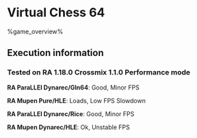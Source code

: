 # Virtual Chess 64 

%game_overview%

## Execution information

### Tested on RA 1.18.0 Crossmix 1.1.0 Performance mode

**RA ParaLLEl Dynarec/Gln64**: Good, Minor FPS

**RA Mupen Pure/HLE**: Loads, Low FPS Slowdown

**RA ParaLLEl Dynarec/Rice**: Good, Minor FPS

**RA Mupen Dynarec/HLE**: Ok, Unstable FPS